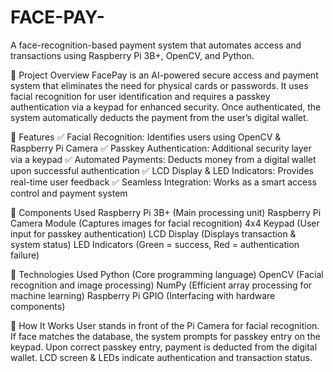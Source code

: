 # FACE-PAY-
A face-recognition-based payment system that automates access and transactions using Raspberry Pi 3B+, OpenCV, and Python.




🔹 Project Overview
FacePay is an AI-powered secure access and payment system that eliminates the need for physical cards or passwords. It uses facial recognition for user identification and requires a passkey authentication via a keypad for enhanced security. Once authenticated, the system automatically deducts the payment from the user’s digital wallet.

🔹 Features
✅ Facial Recognition: Identifies users using OpenCV & Raspberry Pi Camera
✅ Passkey Authentication: Additional security layer via a keypad
✅ Automated Payments: Deducts money from a digital wallet upon successful authentication
✅ LCD Display & LED Indicators: Provides real-time user feedback
✅ Seamless Integration: Works as a smart access control and payment system

🔹 Components Used
Raspberry Pi 3B+ (Main processing unit)
Raspberry Pi Camera Module (Captures images for facial recognition)
4x4 Keypad (User input for passkey authentication)
LCD Display (Displays transaction & system status)
LED Indicators (Green = success, Red = authentication failure)

🔹 Technologies Used
Python (Core programming language)
OpenCV (Facial recognition and image processing)
NumPy (Efficient array processing for machine learning)
Raspberry Pi GPIO (Interfacing with hardware components)

🔹 How It Works
User stands in front of the Pi Camera for facial recognition.
If face matches the database, the system prompts for passkey entry on the keypad.
Upon correct passkey entry, payment is deducted from the digital wallet.
LCD screen & LEDs indicate authentication and transaction status.
